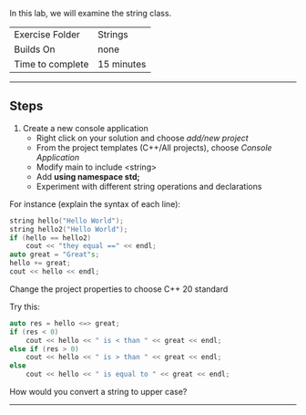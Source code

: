 In this lab, we will examine the string class.

| | |
| --------- | --------------------------- |
| Exercise Folder | Strings  |
| Builds On | none |
| Time to complete | 15 minutes

* * *
## Steps
1. Create a new console application
	- Right click on your solution and choose *add/new project*
	- From the project templates (C++/All projects), choose *Console Application*
	- Modify main to include &lt;string&gt;
	- Add **using namespace std;**
	- Experiment with different string operations and declarations

For instance (explain the syntax of each line):
```C++
string hello("Hello World");
string hello2("Hello World");
if (hello == hello2) 
    cout << "they equal ==" << endl;
auto great = "Great"s;
hello += great;
cout << hello << endl;
```
Change the project properties to choose C++ 20 standard

Try this:
```C++
auto res = hello <=> great;
if (res < 0) 
    cout << hello << " is < than " << great << endl;
else if (res > 0) 
    cout << hello << " is > than " << great << endl;
else 
    cout << hello << " is equal to " << great << endl;
```

How would you convert a string to upper case?

---

